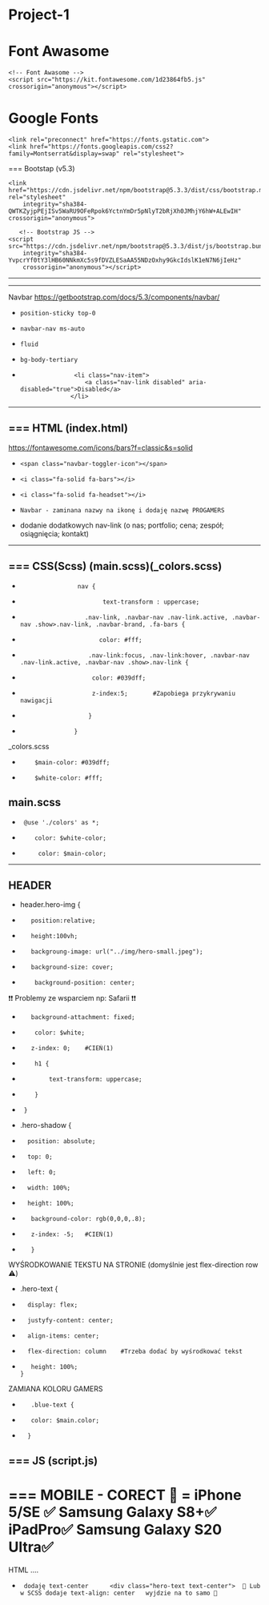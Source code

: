 # Project-1

Font Awasome 
===
    <!-- Font Awasome -->
    <script src="https://kit.fontawesome.com/1d23864fb5.js" crossorigin="anonymous"></script>

Google Fonts 
===
   <!-- Google - Font -->
    <link rel="preconnect" href="https://fonts.gstatic.com">
    <link href="https://fonts.googleapis.com/css2?family=Montserrat&display=swap" rel="stylesheet">
===
Bootstap (v5.3)
   <!--Bootstrap CSS  -->
    <link href="https://cdn.jsdelivr.net/npm/bootstrap@5.3.3/dist/css/bootstrap.min.css" rel="stylesheet"
        integrity="sha384-QWTKZyjpPEjISv5WaRU9OFeRpok6YctnYmDr5pNlyT2bRjXh0JMhjY6hW+ALEwIH" crossorigin="anonymous">

       <!-- Bootstrap JS -->
    <script src="https://cdn.jsdelivr.net/npm/bootstrap@5.3.3/dist/js/bootstrap.bundle.min.js"
        integrity="sha384-YvpcrYf0tY3lHB60NNkmXc5s9fDVZLESaAA55NDzOxhy9GkcIdslK1eN7N6jIeHz"
        crossorigin="anonymous"></script> 
---

---
Navbar
https://getbootstrap.com/docs/5.3/components/navbar/
+     position-sticky top-0
+     navbar-nav ms-auto
-     fluid
-     bg-body-tertiary
-                    <li class="nav-item">
                        <a class="nav-link disabled" aria-disabled="true">Disabled</a>
                    </li>
---


===
HTML (index.html)
---
https://fontawesome.com/icons/bars?f=classic&s=solid
-     <span class="navbar-toggler-icon"></span>
+     <i class="fa-solid fa-bars"></i>
+     <i class="fa-solid fa-headset"></i>
-     Navbar - zaminana nazwy na ikonę i dodaję nazwę PROGAMERS

+  dodanie dodatkowych nav-link (o nas; portfolio; cena; zespół; osiągnięcia; kontakt)

---

===
CSS(Scss) (main.scss)(_colors.scss)
---
+                     nav {
+                            text-transform : uppercase;
+                       .nav-link, .navbar-nav .nav-link.active, .navbar-nav .show>.nav-link, .navbar-brand, .fa-bars {
 +                           color: #fff;
                    
+                        .nav-link:focus, .nav-link:hover, .navbar-nav .nav-link.active, .navbar-nav .show>.nav-link {
+                         color: #039dff;
+                         z-index:5;       #Zapobiega przykrywaniu nawigacji
+                        }
+                    }
_colors.scss
+         $main-color: #039dff;
+         $white-color: #fff;

main.scss
---
+      @use './colors' as *;
+         color: $white-color;
+          color: $main-color;
---
HEADER
---
+    header.hero-img {
+        position:relative;
+        height:100vh;
+        backgroung-image: url("../img/hero-small.jpeg");
+        background-size: cover;
+         background-position: center;

 ❗❗ Problemy ze wsparciem np: Safarii ❗❗
+        background-attachment: fixed;
  
+         color: $white;
+        z-index: 0;    #CIEŃ(1)
+         h1 {
+             text-transform: uppercase;
+         }
+      }

+    .hero-shadow {
+       position: absolute;
+       top: 0;
+       left: 0;
+       width: 100%;
+       height: 100%;
+        background-color: rgb(0,0,0,.8);
+        z-index: -5;   #CIEŃ(1)
+        }
WYŚRODKOWANIE TEKSTU NA STRONIE (domyślnie jest flex-direction row ⚠️)
+    .hero-text {
+       display: flex;
+       justyfy-content: center;
+       align-items: center;
+       flex-direction: column    #Trzeba dodać by wyśrodkować tekst
+        height: 100%;
      }
ZAMIANA KOLORU GAMERS
+        .blue-text {
+        color: $main.color;
+       }

===
JS (script.js)
---


===
MOBILE - CORECT 📱 = iPhone 5/SE ✅ Samsung Galaxy S8+✅ iPadPro✅ Samsung Galaxy S20 Ultra✅
===
HTML
....
+      dodaję text-center      <div class="hero-text text-center">  🔶 Lub w SCSS dodaje text-align: center   wyjdzie na to samo 🔶 
